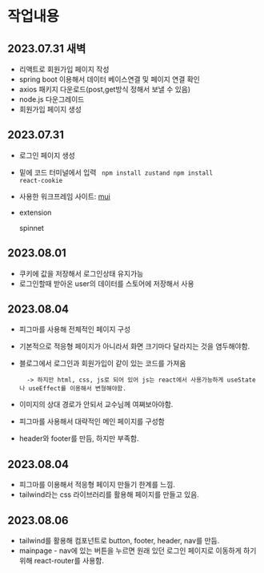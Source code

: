 # 작업내용
## 2023.07.31 새벽
- 리액트로 회원가입 페이지 작성
- spring boot 이용해서 데이터 베이스연결 및 페이지 연결 확인
- axios 패키지 다운로드(post,get방식 정해서 보낼 수 있음)
- node.js 다운그레이드
- 회원가입 페이지 생성
## 2023.07.31
- 로그인 페이지 생성
- 밑에 코드 터미널에서 입력
    <code>
        npm install zustand
        npm install react-cookie
    </code>
- 사용한 워크프레임
사이트: [mui](https://mui.com)
- extension

    spinnet

## 2023.08.01
- 쿠키에 값을 저장해서 로그인상태 유지가능
- 로그인할때 받아온 user의 데이터를 스토어에 저장해서 사용

## 2023.08.04
- 피그마를 사용해 전체적인 페이지 구성
- 기본적으로 적응형 페이지가 아니라서 화면 크기마다 달라지는 것을 염두해야함.
- 블로그에서 로그인과 회원가입이 같이 있는 코드를 가져옴
        
        -> 하지만 html, css, js로 되어 있어 js는 react에서 사용가능하게 useState나 useEffect를 이용해서 변형해야함.
- 이미지의 상대 경로가 안되서 교수님께 여쪄보아야함.
- 피그마를 사용해서 대략적인 메인 페이지를 구성함
- header와 footer를 만듬, 하지만 부족함.         
## 2023.08.04 
- 피그마를 이용해서 적응형 페이지 만들기 한계를 느낌.
- tailwind라는 css 라이브러리를 활용해 페이지를 만들고 있음.

## 2023.08.06
- tailwind를 활용해 컴포넌트로 button, footer, header, nav를 만듬.
- mainpage - nav에 있는 버튼을 누르면 원래 있던 로그인 페이지로 이동하게 하기 위해 react-router를 사용함.